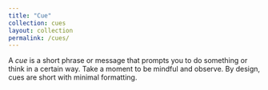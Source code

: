 ```yaml
---
title: "Cue"
collection: cues
layout: collection
permalink: /cues/
---
```

A *cue* is a short phrase or message that prompts you to do something or think in a certain way. Take a moment to be mindful and observe. By design, cues are short with minimal formatting.